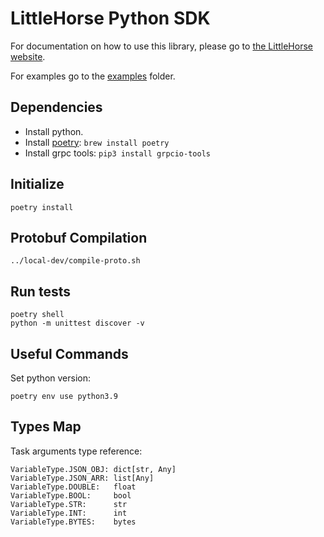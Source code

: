 # LittleHorse Python SDK

For documentation on how to use this library, please go to [the LittleHorse website](https://littlehorse.io).

For examples go to the [examples](./examples/) folder.

## Dependencies

- Install python.
- Install [poetry](https://python-poetry.org/): `brew install poetry`
- Install grpc tools: `pip3 install grpcio-tools`

## Initialize

```
poetry install
```

## Protobuf Compilation

```
../local-dev/compile-proto.sh
```

## Run tests

```
poetry shell
python -m unittest discover -v
```

## Useful Commands

Set python version:

```
poetry env use python3.9
```

## Types Map

Task arguments type reference:

```
VariableType.JSON_OBJ: dict[str, Any]
VariableType.JSON_ARR: list[Any]
VariableType.DOUBLE:   float
VariableType.BOOL:     bool
VariableType.STR:      str
VariableType.INT:      int
VariableType.BYTES:    bytes
```
